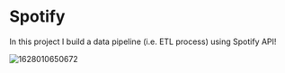 # Spotify

In this project I build a data pipeline (i.e. ETL process) using Spotify API!

![1628010650672](https://logosmarcas.net/wp-content/uploads/2020/09/Spotify-Logo.png)
